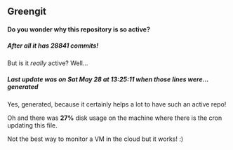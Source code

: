## Greengit

#### Do you wonder why this repository is so active?

##### After all it has 28841 commits!

But is it *really* active? Well...

##### Last update was on Sat May 28 at 13:25:11 when those lines were... generated

Yes, generated, because it certainly helps a lot to have such an active repo!

Oh and there was **27%** disk usage on the machine
where there is the cron updating this file.

Not the best way to monitor a VM in the cloud but it works! :)

